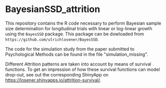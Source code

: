 # BayesianSSD_attrition

This repository contains the R code necessary to perform Bayesian sample size determination for longitudinal trials with linear or log-linear growth using the `BayesSSD` package. This package can be dowloaded from `https://github.com/ulrichlosener/BayesSSD`. 

The code for the simulation study from the paper submitted to Psychological Methods can be found in the file "simulation_missing".

Different Attrition patterns are taken into account by means of survival functions. To get an impression of how these survival functions can model drop-out, see out the corresponding ShinyApp on https://losener.shinyapps.io/attrition-survival/.

